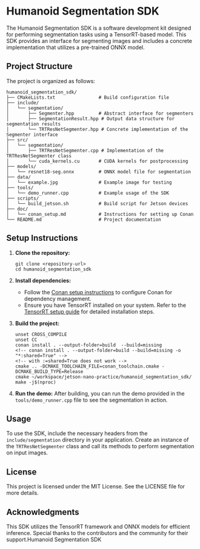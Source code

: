 # Humanoid Segmentation SDK

The Humanoid Segmentation SDK is a software development kit designed for performing segmentation tasks using a TensorRT-based model. This SDK provides an interface for segmenting images and includes a concrete implementation that utilizes a pre-trained ONNX model.

## Project Structure

The project is organized as follows:

```
humanoid_segmentation_sdk/
├── CMakeLists.txt                # Build configuration file
├── include/
│   └── segmentation/
│       ├── Segmenter.hpp         # Abstract interface for segmenters
│       ├── SegmentationResult.hpp # Output data structure for segmentation results
│       └── TRTResNetSegmenter.hpp # Concrete implementation of the Segmenter interface
├── src/
│   └── segmentation/
│       ├── TRTResNetSegmenter.cpp # Implementation of the TRTResNetSegmenter class
│       └── cuda_kernels.cu       # CUDA kernels for postprocessing
├── models/
│   └── resnet18-seg.onnx         # ONNX model file for segmentation
├── data/
│   └── example.jpg               # Example image for testing
├── tools/
│   └── demo_runner.cpp           # Example usage of the SDK
├── scripts/
│   └── build_jetson.sh           # Build script for Jetson devices
├── doc/
│   └── conan_setup.md            # Instructions for setting up Conan
└── README.md                     # Project documentation
```

## Setup Instructions

1. **Clone the repository:**
   ```
   git clone <repository-url>
   cd humanoid_segmentation_sdk
   ```

2. **Install dependencies:**
   - Follow the [Conan setup instructions](doc/conan_setup.md) to configure Conan for dependency management.
   - Ensure you have TensorRT installed on your system. Refer to the [TensorRT setup guide](https://docs.nvidia.com/deeplearning/tensorrt/install-guide/index.html) for detailed installation steps.

3. **Build the project:**
   ```
   unset CROSS_COMPILE
   unset CC
   conan install . --output-folder=build  --build=missing
   <!-- conan install . --output-folder=build --build=missing -o "*:shared=True" -->
   <!-- with :=shared=True does not work -->
   cmake .. -DCMAKE_TOOLCHAIN_FILE=conan_toolchain.cmake -DCMAKE_BUILD_TYPE=Release
   cmake ~/workspace/jetson-nano-practice/humanoid_segmentation_sdk/
   make -j$(nproc)
   ```

4. **Run the demo:**
   After building, you can run the demo provided in the `tools/demo_runner.cpp` file to see the segmentation in action.

## Usage

To use the SDK, include the necessary headers from the `include/segmentation` directory in your application. Create an instance of the `TRTResNetSegmenter` class and call its methods to perform segmentation on input images.

## License

This project is licensed under the MIT License. See the LICENSE file for more details.

## Acknowledgments

This SDK utilizes the TensorRT framework and ONNX models for efficient inference. Special thanks to the contributors and the community for their support.Humanoid Segmentation SDK

